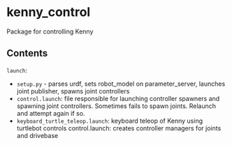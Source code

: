 # kenny_control
Package for controlling Kenny


## Contents
`launch`:
- `setup.py` - parses urdf, sets robot_model on parameter_server, launches joint publisher, spawns joint controllers
- `control.launch`: file responsible for launching controller spawners and spawning joint controllers. Sometimes fails to spawn joints. Relaunch and attempt again if so.
- `keyboard_turtle_teleop.launch`: keyboard teleop of Kenny using turtlebot controls 
control.launch: creates controller managers for joints and drivebase
